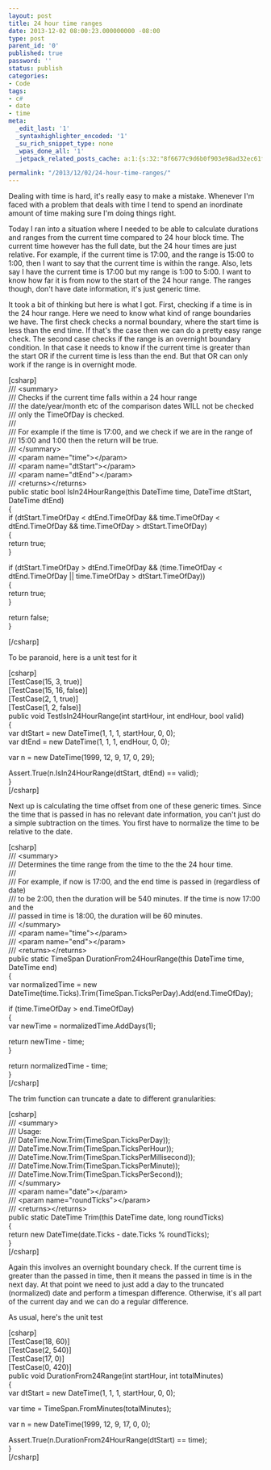 ```yaml
---
layout: post
title: 24 hour time ranges
date: 2013-12-02 08:00:23.000000000 -08:00
type: post
parent_id: '0'
published: true
password: ''
status: publish
categories:
- Code
tags:
- c#
- date
- time
meta:
  _edit_last: '1'
  _syntaxhighlighter_encoded: '1'
  _su_rich_snippet_type: none
  _wpas_done_all: '1'
  _jetpack_related_posts_cache: a:1:{s:32:"8f6677c9d6b0f903e98ad32ec61f8deb";a:2:{s:7:"expires";i:1560668063;s:7:"payload";a:3:{i:0;a:1:{s:2:"id";i:3128;}i:1;a:1:{s:2:"id";i:3803;}i:2;a:1:{s:2:"id";i:2274;}}}}

permalink: "/2013/12/02/24-hour-time-ranges/"
---
```

Dealing with time is hard, it's really easy to make a mistake. Whenever I'm faced with a problem that deals with time I tend to spend an inordinate amount of time making sure I'm doing things right.

Today I ran into a situation where I needed to be able to calculate durations and ranges from the current time compared to 24 hour block time. The current time however has the full date, but the 24 hour times are just relative. For example, if the current time is 17:00, and the range is 15:00 to 1:00, then I want to say that the current time is within the range. Also, lets say I have the current time is 17:00 but my range is 1:00 to 5:00. I want to know how far it is from now to the start of the 24 hour range. The ranges though, don't have date information, it's just generic time.

It took a bit of thinking but here is what I got. First, checking if a time is in the 24 hour range. Here we need to know what kind of range boundaries we have. The first check checks a normal boundary, where the start time is less than the end time. If that's the case then we can do a pretty easy range check. The second case checks if the range is an overnight boundary condition. In that case it needs to know if the current time is greater than the start OR if the current time is less than the end. But that OR can only work if the range is in overnight mode.

[csharp]  
/// \<summary\>  
/// Checks if the current time falls within a 24 hour range  
/// the date/year/month etc of the comparison dates WILL not be checked  
/// only the TimeOfDay is checked.  
///  
/// For example if the time is 17:00, and we check if we are in the range of  
/// 15:00 and 1:00 then the return will be true.  
/// \</summary\>  
/// \<param name="time"\>\</param\>  
/// \<param name="dtStart"\>\</param\>  
/// \<param name="dtEnd"\>\</param\>  
/// \<returns\>\</returns\>  
public static bool IsIn24HourRange(this DateTime time, DateTime dtStart, DateTime dtEnd)  
{  
 if (dtStart.TimeOfDay \< dtEnd.TimeOfDay && time.TimeOfDay \< dtEnd.TimeOfDay && time.TimeOfDay \> dtStart.TimeOfDay)  
 {  
 return true;  
 }

if (dtStart.TimeOfDay \> dtEnd.TimeOfDay && (time.TimeOfDay \< dtEnd.TimeOfDay || time.TimeOfDay \> dtStart.TimeOfDay))  
 {  
 return true;  
 }

return false;  
}

[/csharp]

To be paranoid, here is a unit test for it

[csharp]  
[TestCase(15, 3, true)]  
[TestCase(15, 16, false)]  
[TestCase(2, 1, true)]  
[TestCase(1, 2, false)]  
public void TestIsIn24HourRange(int startHour, int endHour, bool valid)  
{  
 var dtStart = new DateTime(1, 1, 1, startHour, 0, 0);  
 var dtEnd = new DateTime(1, 1, 1, endHour, 0, 0);

var n = new DateTime(1999, 12, 9, 17, 0, 29);

Assert.True(n.IsIn24HourRange(dtStart, dtEnd) == valid);  
}  
[/csharp]

Next up is calculating the time offset from one of these generic times. Since the time that is passed in has no relevant date information, you can't just do a simple subtraction on the times. You first have to normalize the time to be relative to the date.

[csharp]  
/// \<summary\>  
/// Determines the time range from the time to the the 24 hour time.  
///  
/// For example, if now is 17:00, and the end time is passed in (regardless of date)  
/// to be 2:00, then the duration will be 540 minutes. If the time is now 17:00 and the  
/// passed in time is 18:00, the duration will be 60 minutes.  
/// \</summary\>  
/// \<param name="time"\>\</param\>  
/// \<param name="end"\>\</param\>  
/// \<returns\>\</returns\>  
public static TimeSpan DurationFrom24HourRange(this DateTime time, DateTime end)  
{  
 var normalizedTime = new DateTime(time.Ticks).Trim(TimeSpan.TicksPerDay).Add(end.TimeOfDay);

if (time.TimeOfDay \> end.TimeOfDay)  
 {  
 var newTime = normalizedTime.AddDays(1);

return newTime - time;  
 }

return normalizedTime - time;  
}  
[/csharp]

The trim function can truncate a date to different granularities:

[csharp]  
/// \<summary\>  
/// Usage:  
/// DateTime.Now.Trim(TimeSpan.TicksPerDay));  
/// DateTime.Now.Trim(TimeSpan.TicksPerHour));  
/// DateTime.Now.Trim(TimeSpan.TicksPerMillisecond));  
/// DateTime.Now.Trim(TimeSpan.TicksPerMinute));  
/// DateTime.Now.Trim(TimeSpan.TicksPerSecond));  
/// \</summary\>  
/// \<param name="date"\>\</param\>  
/// \<param name="roundTicks"\>\</param\>  
/// \<returns\>\</returns\>  
public static DateTime Trim(this DateTime date, long roundTicks)  
{  
 return new DateTime(date.Ticks - date.Ticks % roundTicks);  
}  
[/csharp]

Again this involves an overnight boundary check. If the current time is greater than the passed in time, then it means the passed in time is in the next day. At that point we need to just add a day to the truncated (normalized) date and perform a timespan difference. Otherwise, it's all part of the current day and we can do a regular difference.

As usual, here's the unit test

[csharp]  
[TestCase(18, 60)]  
[TestCase(2, 540)]  
[TestCase(17, 0)]  
[TestCase(0, 420)]  
public void DurationFrom24Range(int startHour, int totalMinutes)  
{  
 var dtStart = new DateTime(1, 1, 1, startHour, 0, 0);

var time = TimeSpan.FromMinutes(totalMinutes);

var n = new DateTime(1999, 12, 9, 17, 0, 0);

Assert.True(n.DurationFrom24HourRange(dtStart) == time);  
}  
[/csharp]

